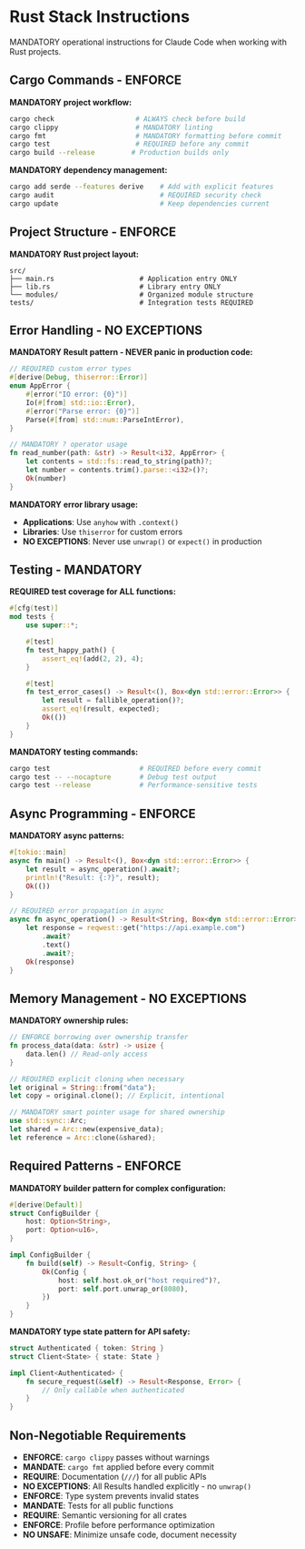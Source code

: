 # Rust Stack Instructions

MANDATORY operational instructions for Claude Code when working with Rust projects.

## Cargo Commands - ENFORCE

**MANDATORY project workflow:**
```bash
cargo check                    # ALWAYS check before build
cargo clippy                   # MANDATORY linting
cargo fmt                      # MANDATORY formatting before commit
cargo test                     # REQUIRED before any commit
cargo build --release         # Production builds only
```

**MANDATORY dependency management:**
```bash
cargo add serde --features derive    # Add with explicit features
cargo audit                          # REQUIRED security check
cargo update                         # Keep dependencies current
```

## Project Structure - ENFORCE

**MANDATORY Rust project layout:**
```
src/
├── main.rs                     # Application entry ONLY
├── lib.rs                      # Library entry ONLY
└── modules/                    # Organized module structure
tests/                          # Integration tests REQUIRED
```

## Error Handling - NO EXCEPTIONS

**MANDATORY Result pattern - NEVER panic in production code:**
```rust
// REQUIRED custom error types
#[derive(Debug, thiserror::Error)]
enum AppError {
    #[error("IO error: {0}")]
    Io(#[from] std::io::Error),
    #[error("Parse error: {0}")]
    Parse(#[from] std::num::ParseIntError),
}

// MANDATORY ? operator usage
fn read_number(path: &str) -> Result<i32, AppError> {
    let contents = std::fs::read_to_string(path)?;
    let number = contents.trim().parse::<i32>()?;
    Ok(number)
}
```

**MANDATORY error library usage:**
- **Applications**: Use `anyhow` with `.context()`
- **Libraries**: Use `thiserror` for custom errors
- **NO EXCEPTIONS**: Never use `unwrap()` or `expect()` in production

## Testing - MANDATORY

**REQUIRED test coverage for ALL functions:**
```rust
#[cfg(test)]
mod tests {
    use super::*;

    #[test]
    fn test_happy_path() {
        assert_eq!(add(2, 2), 4);
    }

    #[test] 
    fn test_error_cases() -> Result<(), Box<dyn std::error::Error>> {
        let result = fallible_operation()?;
        assert_eq!(result, expected);
        Ok(())
    }
}
```

**MANDATORY testing commands:**
```bash
cargo test                      # REQUIRED before every commit
cargo test -- --nocapture       # Debug test output
cargo test --release            # Performance-sensitive tests
```

## Async Programming - ENFORCE

**MANDATORY async patterns:**
```rust
#[tokio::main]
async fn main() -> Result<(), Box<dyn std::error::Error>> {
    let result = async_operation().await?;
    println!("Result: {:?}", result);
    Ok(())
}

// REQUIRED error propagation in async
async fn async_operation() -> Result<String, Box<dyn std::error::Error>> {
    let response = reqwest::get("https://api.example.com")
        .await?
        .text()
        .await?;
    Ok(response)
}
```

## Memory Management - NO EXCEPTIONS

**MANDATORY ownership rules:**
```rust
// ENFORCE borrowing over ownership transfer
fn process_data(data: &str) -> usize {
    data.len() // Read-only access
}

// REQUIRED explicit cloning when necessary
let original = String::from("data");
let copy = original.clone(); // Explicit, intentional

// MANDATORY smart pointer usage for shared ownership
use std::sync::Arc;
let shared = Arc::new(expensive_data);
let reference = Arc::clone(&shared);
```

## Required Patterns - ENFORCE

**MANDATORY builder pattern for complex configuration:**
```rust
#[derive(Default)]
struct ConfigBuilder {
    host: Option<String>,
    port: Option<u16>,
}

impl ConfigBuilder {
    fn build(self) -> Result<Config, String> {
        Ok(Config {
            host: self.host.ok_or("host required")?,
            port: self.port.unwrap_or(8080),
        })
    }
}
```

**MANDATORY type state pattern for API safety:**
```rust
struct Authenticated { token: String }
struct Client<State> { state: State }

impl Client<Authenticated> {
    fn secure_request(&self) -> Result<Response, Error> {
        // Only callable when authenticated
    }
}
```

## Non-Negotiable Requirements

- **ENFORCE**: `cargo clippy` passes without warnings
- **MANDATE**: `cargo fmt` applied before every commit  
- **REQUIRE**: Documentation (`///`) for all public APIs
- **NO EXCEPTIONS**: All Results handled explicitly - no `unwrap()`
- **ENFORCE**: Type system prevents invalid states
- **MANDATE**: Tests for all public functions
- **REQUIRE**: Semantic versioning for all crates
- **ENFORCE**: Profile before performance optimization
- **NO UNSAFE**: Minimize unsafe code, document necessity